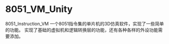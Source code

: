 # 8051_VM_Unity
8051_Instruction_VM
  一个8051指令集的单片机的3D仿真软件，实现了一些简单的功能。
 实现了基础的虚拟机和逻辑转换层的功能，还有各种各样的外设功能需要添加。
